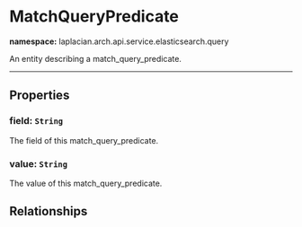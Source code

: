 

# **MatchQueryPredicate**
**namespace:** laplacian.arch.api.service.elasticsearch.query

An entity describing a match_query_predicate.



---

## Properties

### field: `String`
The field of this match_query_predicate.

### value: `String`
The value of this match_query_predicate.

## Relationships
